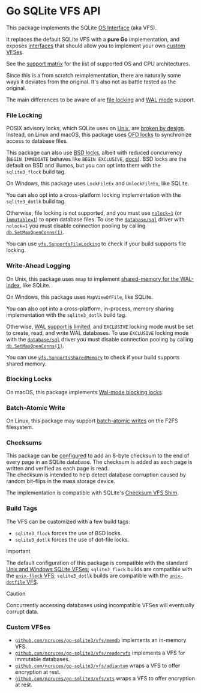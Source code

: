 # Go SQLite VFS API

This package implements the SQLite [OS Interface](https://sqlite.org/vfs.html) (aka VFS).

It replaces the default SQLite VFS with a **pure Go** implementation,
and exposes [interfaces](https://pkg.go.dev/github.com/ncruces/go-sqlite3/vfs#VFS)
that should allow you to implement your own [custom VFSes](#custom-vfses).

See the [support matrix](https://github.com/ncruces/go-sqlite3/wiki/Support-matrix)
for the list of supported OS and CPU architectures.

Since this is a from scratch reimplementation,
there are naturally some ways it deviates from the original.
It's also not as battle tested as the original.

The main differences to be aware of are
[file locking](#file-locking) and
[WAL mode](#write-ahead-logging) support.

### File Locking

POSIX advisory locks,
which SQLite uses on [Unix](https://github.com/sqlite/sqlite/blob/5d60f4/src/os_unix.c#L13-L14),
are [broken by design](https://github.com/sqlite/sqlite/blob/5d60f4/src/os_unix.c#L1074-L1162).
Instead, on Linux and macOS, this package uses
[OFD locks](https://gnu.org/software/libc/manual/html_node/Open-File-Description-Locks.html)
to synchronize access to database files.

This package can also use
[BSD locks](https://man.freebsd.org/cgi/man.cgi?query=flock&sektion=2),
albeit with reduced concurrency (`BEGIN IMMEDIATE` behaves like `BEGIN EXCLUSIVE`,
[docs](https://sqlite.org/lang_transaction.html#immediate)).
BSD locks are the default on BSD and illumos,
but you can opt into them with the `sqlite3_flock` build tag.

On Windows, this package uses `LockFileEx` and `UnlockFileEx`,
like SQLite.

You can also opt into a cross-platform locking implementation
with the `sqlite3_dotlk` build tag.

Otherwise, file locking is not supported, and you must use
[`nolock=1`](https://sqlite.org/uri.html#urinolock)
(or [`immutable=1`](https://sqlite.org/uri.html#uriimmutable))
to open database files.
To use the [`database/sql`](https://pkg.go.dev/database/sql) driver
with `nolock=1` you must disable connection pooling by calling
[`db.SetMaxOpenConns(1)`](https://pkg.go.dev/database/sql#DB.SetMaxOpenConns).

You can use [`vfs.SupportsFileLocking`](https://pkg.go.dev/github.com/ncruces/go-sqlite3/vfs#SupportsFileLocking)
to check if your build supports file locking.

### Write-Ahead Logging

On Unix, this package uses `mmap` to implement
[shared-memory for the WAL-index](https://sqlite.org/wal.html#implementation_of_shared_memory_for_the_wal_index),
like SQLite.

On Windows, this package uses `MapViewOfFile`, like SQLite.

You can also opt into a cross-platform, in-process, memory sharing implementation
with the `sqlite3_dotlk` build tag.

Otherwise, [WAL support is limited](https://sqlite.org/wal.html#noshm),
and `EXCLUSIVE` locking mode must be set to create, read, and write WAL databases.
To use `EXCLUSIVE` locking mode with the
[`database/sql`](https://pkg.go.dev/database/sql) driver
you must disable connection pooling by calling
[`db.SetMaxOpenConns(1)`](https://pkg.go.dev/database/sql#DB.SetMaxOpenConns).

You can use [`vfs.SupportsSharedMemory`](https://pkg.go.dev/github.com/ncruces/go-sqlite3/vfs#SupportsSharedMemory)
to check if your build supports shared memory.

### Blocking Locks

On macOS, this package implements
[Wal-mode blocking locks](https://sqlite.org/src/doc/tip/doc/wal-lock.md).

### Batch-Atomic Write

On Linux, this package may support
[batch-atomic writes](https://sqlite.org/cgi/src/technote/714)
on the F2FS filesystem.

### Checksums

This package can be [configured](https://pkg.go.dev/github.com/ncruces/go-sqlite3#Conn.EnableChecksums)
to add an 8-byte checksum to the end of every page in an SQLite database.
The checksum is added as each page is written
and verified as each page is read.\
The checksum is intended to help detect database corruption
caused by random bit-flips in the mass storage device.

The implementation is compatible with SQLite's
[Checksum VFS Shim](https://sqlite.org/cksumvfs.html).

### Build Tags

The VFS can be customized with a few build tags:
- `sqlite3_flock` forces the use of BSD locks.
- `sqlite3_dotlk` forces the use of dot-file locks.

> [!IMPORTANT]
> The default configuration of this package is compatible with the standard
> [Unix and Windows SQLite VFSes](https://sqlite.org/vfs.html#multiple_vfses);
> `sqlite3_flock` builds are compatible with the
> [`unix-flock` VFS](https://sqlite.org/compile.html#enable_locking_style);
> `sqlite3_dotlk` builds are compatible with the
> [`unix-dotfile` VFS](https://sqlite.org/compile.html#enable_locking_style).

> [!CAUTION]
> Concurrently accessing databases using incompatible VFSes
> will eventually corrupt data.

### Custom VFSes

- [`github.com/ncruces/go-sqlite3/vfs/memdb`](https://pkg.go.dev/github.com/ncruces/go-sqlite3/vfs/memdb)
  implements an in-memory VFS.
- [`github.com/ncruces/go-sqlite3/vfs/readervfs`](https://pkg.go.dev/github.com/ncruces/go-sqlite3/vfs/readervfs)
  implements a VFS for immutable databases.
- [`github.com/ncruces/go-sqlite3/vfs/adiantum`](https://pkg.go.dev/github.com/ncruces/go-sqlite3/vfs/adiantum)
  wraps a VFS to offer encryption at rest.
- [`github.com/ncruces/go-sqlite3/vfs/xts`](https://pkg.go.dev/github.com/ncruces/go-sqlite3/vfs/xts)
  wraps a VFS to offer encryption at rest.
